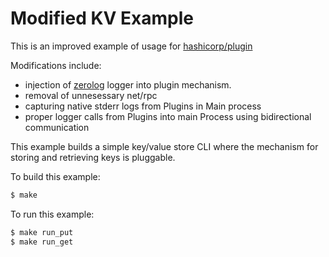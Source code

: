 # Modified KV Example

This is an improved example of usage for [hashicorp/plugin](https://github.com/hashicorp/go-plugin)

Modifications include:
- injection of [zerolog](https://github.com/rs/zerolog) logger into plugin mechanism.
- removal of unnesessary net/rpc
- capturing native stderr logs from Plugins in Main process
- proper logger calls from Plugins into main Process using bidirectional communication

This example builds a simple key/value store CLI where the mechanism for storing and retrieving keys is pluggable.

To build this example:
```sh
$ make
```

To run this example:
```sh
$ make run_put
$ make run_get
```
